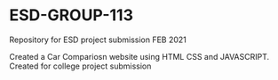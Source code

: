 # ESD-GROUP-113
Repository for ESD project submission FEB 2021

Created a Car Compariosn website using HTML CSS and JAVASCRIPT.
Created for college project submission
